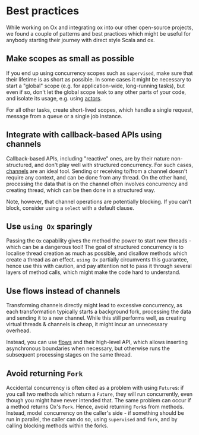 # Best practices

While working on Ox and integrating ox into our other open-source projects, we found a couple of patterns and best
practices which might be useful for anybody starting their journey with direct style Scala and ox.

## Make scopes as small as possible

If you end up using concurrency scopes such as `supervised`, make sure that their lifetime is as short as possible. In
some cases it might be necessary to start a "global" scope (e.g. for application-wide, long-running tasks), but even
if so, don't let the global scope leak to any other parts of your code, and isolate its usage, e.g. using 
[actors](actors.md).

For all other tasks, create short-lived scopes, which handle a single request, message from a queue or a single job
instance.

## Integrate with callback-based APIs using channels

Callback-based APIs, including "reactive" ones, are by their nature non-structured, and don't play well with 
structured concurrency. For such cases, [channels](streaming/channels.md) are an ideal tool. Sending or receiving to/from 
a channel doesn't require any context, and can be done from any thread. On the other hand, processing the data that
is on the channel often involves concurrency and creating thread, which can be then done in a structured way.

Note, however, that channel operations are potentially blocking. If you can't block, consider using a `select` with 
a default clause.

## Use `using Ox` sparingly

Passing the `Ox` capability gives the method the power to start new threads - which can be a dangerous tool! The goal
of structured concurrency is to localise thread creation as much as possible, and disallow methods which create a
thread as an effect. `using Ox` partially circumvents this guarantee, hence use this with caution, and pay attention
not to pass it through several layers of method calls, which might make the code hard to understand.

## Use flows instead of channels

Transforming channels directly might lead to excessive concurrency, as each transformation typically starts a 
background fork, processing the data and sending it to a new channel. While this still performs well, as creating 
virtual threads & channels is cheap, it might incur an unnecessary overhead. 

Instead, you can use [flows](streaming/flows.md) and their high-level API, which allows inserting asynchronous
boundaries when necessary, but otherwise runs the subsequent processing stages on the same thread.

## Avoid returning `Fork`

Accidental concurrency is often cited as a problem with using `Future`s: if you call two methods which return a 
`Future`, they will run concurrently, even though you might have never intended that. The same problem can occur if 
a method returns Ox's `Fork`. Hence, avoid returning `Fork`s from methods. Instead, model concurrency on the caller's
side - if something should be run in parallel, the caller can do so, using `supervised` and `fork`, and by calling
blocking methods within the forks.
